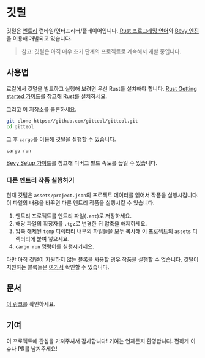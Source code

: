 # 깃털

깃털은 [엔트리](https://playentry.org/) 런타임/인터프리터/플레이어입니다.
[Rust 프로그래밍 언어](https://www.rust-lang.org/)와 [Bevy 엔진](https://bevyengine.org/)을 이용해 개발되고 있습니다.

> 참고: 깃털은 아직 매우 초기 단계의 프로젝트로 계속해서 개발 중입니다.

## 사용법

로컬에서 깃털을 빌드하고 실행해 보려면 우선 Rust를 설치해야 합니다.
[Rust Getting started 가이드](https://www.rust-lang.org/learn/get-started)를 참고해 Rust를 설치하세요.

그리고 이 저장소를 클론하세요.

```sh
git clone https://github.com/gitteol/gitteol.git
cd gitteol
```

그 후 `cargo`를 이용해 깃털을 실행할 수 있습니다.

```sh
cargo run
```

[Bevy Setup 가이드](https://bevyengine.org/learn/book/getting-started/setup/#compile-with-performance-optimizations)를 참고해 디버그 빌드 속도를 높일 수 있습니다.

### 다른 엔트리 작품 실행하기

현재 깃털은 `assets/project.json`의 프로젝트 데이터를 읽어서 작품을 실행시킵니다.
이 파일의 내용을 바꾸면 다른 엔트리 작품을 실행시킬 수 있습니다.

1. 엔트리 프로젝트를 엔트리 파일(`.ent`)로 저장하세요.
2. 해당 파일의 확장자를 `.tgz`로 변경한 뒤 압축을 해제하세요.
3. 압축 해제된 `temp` 디렉터리 내부의 파일들을 모두 복사해 이 프로젝트의 `assets` 디렉터리에 붙여 넣으세요.
4. `cargo run` 명렁어를 실행시키세요.

다만 아직 깃털이 지원하지 않는 블록을 사용할 경우 작품을 실행할 수 없습니다. 깃털이 지원하는 블록들은 [여기서](/src/blocks) 확인할 수 있습니다.

## 문서
[이 링크](https://gitteol.github.io/book/)를 확인하세요.

## 기여
이 프로젝트에 관심을 가져주셔서 감사합니다! 기여는 언제든지 환영합니다. 편하게 이슈나 PR를 남겨주세요!

